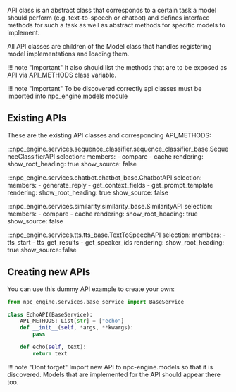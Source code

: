 API class is an abstract class that corresponds to a certain task a model should perform 
(e.g. text-to-speech or chatbot) and defines interface methods for such a task 
as well as abstract methods for specific models to implement.

All API classes are children of the Model class that handles registering model implementations and loading them.

!!! note "Important"
    It also should list the methods that are to be exposed as API via API_METHODS class variable.

!!! note "Important"
    To be discovered correctly api classes must be imported into npc_engine.models module

## Existing APIs

These are the existing API classes and corresponding API_METHODS:

:::npc_engine.services.sequence_classifier.sequence_classifier_base.SequenceClassifierAPI
    selection:
        members:
            - compare
            - cache
    rendering:
      show_root_heading: true
      show_source: false

:::npc_engine.services.chatbot.chatbot_base.ChatbotAPI
    selection:
        members:
            - generate_reply
            - get_context_fields
            - get_prompt_template
    rendering:
      show_root_heading: true
      show_source: false

:::npc_engine.services.similarity.similarity_base.SimilarityAPI
    selection:
        members:
            - compare
            - cache
    rendering:
      show_root_heading: true
      show_source: false

:::npc_engine.services.tts.tts_base.TextToSpeechAPI
    selection:
        members:
            - tts_start
            - tts_get_results
            - get_speaker_ids
    rendering:
      show_root_heading: true
      show_source: false

## Creating new APIs

You can use this dummy API example to create your own:

```python
from npc_engine.services.base_service import BaseService

class EchoAPI(BaseService):
    API_METHODS: List[str] = ["echo"]
    def __init__(self, *args, **kwargs):
        pass

    def echo(self, text):
        return text
```

!!! note "Dont forget"
    Import new API to npc-engine.models so that it is discovered. Models that are implemented for the API should appear there too. 

